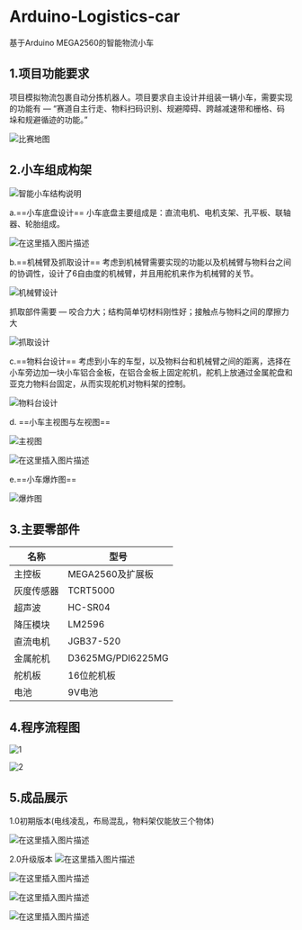 # Arduino-Logistics-car
基于Arduino MEGA2560的智能物流小车


## 1.项目功能要求
项目模拟物流包裹自动分拣机器人。项目要求自主设计并组装一辆小车，需要实现的功能有 — “赛道自主行走、物料扫码识别、规避障碍、跨越减速带和栅格、码垛和规避循迹的功能。”

![比赛地图](https://img-blog.csdnimg.cn/20190325183444568.png?x-oss-process=image/watermark,type_ZmFuZ3poZW5naGVpdGk,shadow_10,text_aHR0cHM6Ly9ibG9nLmNzZG4ubmV0L3dlaXhpbl8zODAxNDY0MA==,size_16,color_FFFFFF,t_70)

## 2.小车组成构架

![智能小车结构说明](https://img-blog.csdnimg.cn/20190325184116443.png?x-oss-process=image/watermark,type_ZmFuZ3poZW5naGVpdGk,shadow_10,text_aHR0cHM6Ly9ibG9nLmNzZG4ubmV0L3dlaXhpbl8zODAxNDY0MA==,size_16,color_FFFFFF,t_70)

a.==小车底盘设计==
小车底盘主要组成是：直流电机、电机支架、孔平板、联轴器、轮胎组成。

![在这里插入图片描述](https://img-blog.csdnimg.cn/20190325184441731.png?x-oss-process=image/watermark,type_ZmFuZ3poZW5naGVpdGk,shadow_10,text_aHR0cHM6Ly9ibG9nLmNzZG4ubmV0L3dlaXhpbl8zODAxNDY0MA==,size_16,color_FFFFFF,t_70)

b.==机械臂及抓取设计==
考虑到机械臂需要实现的功能以及机械臂与物料台之间的协调性，设计了6自由度的机械臂，并且用舵机来作为机械臂的关节。

![机械臂设计](https://img-blog.csdnimg.cn/20190325184640108.png)

抓取部件需要 — 咬合力大；结构简单切材料刚性好；接触点与物料之间的摩擦力大

![抓取设计](https://img-blog.csdnimg.cn/20190325184707986.png)

c.==物料台设计==
考虑到小车的车型，以及物料台和机械臂之间的距离，选择在小车旁边加一块小车铝合金板，在铝合金板上固定舵机，舵机上放通过金属舵盘和亚克力物料台固定，从而实现舵机对物料架的控制。

![物料台设计](https://img-blog.csdnimg.cn/20190325185021981.png)

d. ==小车主视图与左视图==

![主视图](https://img-blog.csdnimg.cn/2019032519074818.png?x-oss-process=image/watermark,type_ZmFuZ3poZW5naGVpdGk,shadow_10,text_aHR0cHM6Ly9ibG9nLmNzZG4ubmV0L3dlaXhpbl8zODAxNDY0MA==,size_16,color_FFFFFF,t_70)

![在这里插入图片描述](https://img-blog.csdnimg.cn/20190525103743326.png?x-oss-process=image/watermark,type_ZmFuZ3poZW5naGVpdGk,shadow_10,text_aHR0cHM6Ly9ibG9nLmNzZG4ubmV0L3dlaXhpbl8zODAxNDY0MA==,size_16,color_FFFFFF,t_70)

e.==小车爆炸图==

![爆炸图](https://img-blog.csdnimg.cn/20190325190834491.png?x-oss-process=image/watermark,type_ZmFuZ3poZW5naGVpdGk,shadow_10,text_aHR0cHM6Ly9ibG9nLmNzZG4ubmV0L3dlaXhpbl8zODAxNDY0MA==,size_16,color_FFFFFF,t_70)
## 3.主要零部件


| 名称 |  型号|
|--|--|
| 主控板 |MEGA2560及扩展板  |
|  灰度传感器|TCRT5000  |
|超声波|HC-SR04|
| 降压模块 |LM2596  |
|直流电机|JGB37-520|
|金属舵机|D3625MG/PDI6225MG|
|舵机板|16位舵机板|
|电池|9V电池|
## 4.程序流程图

![1](https://img-blog.csdnimg.cn/20190325191146264.png?x-oss-process=image/watermark,type_ZmFuZ3poZW5naGVpdGk,shadow_10,text_aHR0cHM6Ly9ibG9nLmNzZG4ubmV0L3dlaXhpbl8zODAxNDY0MA==,size_16,color_FFFFFF,t_70)

![2](https://img-blog.csdnimg.cn/20190325191201506.png?x-oss-process=image/watermark,type_ZmFuZ3poZW5naGVpdGk,shadow_10,text_aHR0cHM6Ly9ibG9nLmNzZG4ubmV0L3dlaXhpbl8zODAxNDY0MA==,size_16,color_FFFFFF,t_70)

## 5.成品展示
1.0初期版本(电线凌乱，布局混乱，物料架仅能放三个物体)

![在这里插入图片描述](https://img-blog.csdnimg.cn/20190724105347664.jpg?x-oss-process=image/watermark,type_ZmFuZ3poZW5naGVpdGk,shadow_10,text_aHR0cHM6Ly9ibG9nLmNzZG4ubmV0L3dlaXhpbl8zODAxNDY0MA==,size_16,color_FFFFFF,t_70)

2.0升级版本
![在这里插入图片描述](https://img-blog.csdnimg.cn/20190725095837748.gif)

![在这里插入图片描述](https://img-blog.csdnimg.cn/20190325192927755.gif)

![在这里插入图片描述](https://img-blog.csdnimg.cn/20190325193011730.gif)

![在这里插入图片描述](https://img-blog.csdnimg.cn/20190725095858749.gif)
